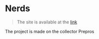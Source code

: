 #     Nerds
>The site is available at the [link](https://karvacky-roma.github.io/nerds-layout/)

The project is made on the collector Prepros
